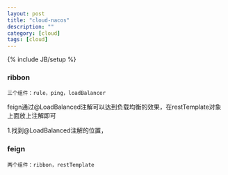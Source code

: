 ```yaml
---
layout: post
title: "cloud-nacos"
description: ""
category: [cloud]
tags: [cloud]
---
```

{% include JB/setup %}


### ribbon
    三个组件：rule，ping，loadBalancer
feign通过@LoadBalanced注解可以达到负载均衡的效果，在restTemplate对象上面放上注解即可

1.找到@LoadBalanced注解的位置，

### feign
    两个组件：ribbon，restTemplate


 